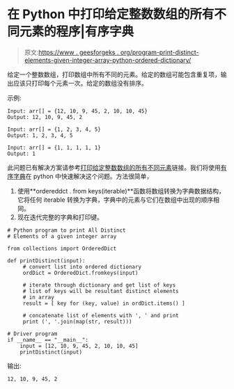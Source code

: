 # 在 Python 中打印给定整数数组的所有不同元素的程序|有序字典

> 原文:[https://www . geesforgeks . org/program-print-distinct-elements-given-integer-array-python-ordered-dictionary/](https://www.geeksforgeeks.org/program-print-distinct-elements-given-integer-array-python-ordered-dictionary/)

给定一个整数数组，打印数组中所有不同的元素。给定的数组可能包含重复项，输出应该只打印每个元素一次。给定的数组没有排序。

示例:

```
Input: arr[] = {12, 10, 9, 45, 2, 10, 10, 45}
Output: 12, 10, 9, 45, 2

Input: arr[] = {1, 2, 3, 4, 5}
Output: 1, 2, 3, 4, 5

Input: arr[] = {1, 1, 1, 1, 1}
Output: 1

```

此问题已有解决方案请参考[打印给定整数数组的所有不同元素](https://www.geeksforgeeks.org/print-distinct-elements-given-integer-array/)链接。我们将使用[有序字典](https://www.geeksforgeeks.org/ordereddict-in-python/)在 python 中快速解决这个问题。方法很简单，

1.  使用**ordereddct . from keys(iterable)**函数将数组转换为字典数据结构，它将任何 iterable 转换为字典，字典中的元素与它们在数组中出现的顺序相同。
2.  现在迭代完整的字典和打印键。

```
# Python program to print All Distinct
# Elements of a given integer array

from collections import OrderedDict

def printDistinct(input):
     # convert list into ordered dictionary
     ordDict = OrderedDict.fromkeys(input)

     # iterate through dictionary and get list of keys
     # list of keys will be resultant distinct elements 
     # in array
     result = [ key for (key, value) in ordDict.items() ]

     # concatenate list of elements with ', ' and print
     print (', '.join(map(str, result)))  

# Driver program
if __name__ == "__main__":
    input = [12, 10, 9, 45, 2, 10, 10, 45]
    printDistinct(input)
```

输出:

```
12, 10, 9, 45, 2

```